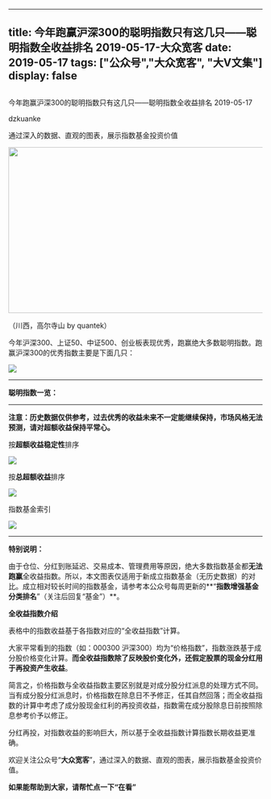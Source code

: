 
---
title:   今年跑赢沪深300的聪明指数只有这几只——聪明指数全收益排名 2019-05-17-大众宽客
date: 2019-05-17
tags: ["公众号","大众宽客", "大V文集"]
display: false
---


## 



今年跑赢沪深300的聪明指数只有这几只——聪明指数全收益排名 2019-05-17




dzkuanke




通过深入的数据、直观的图表，展示指数基金投资价值




<img class="rich_pages" data-croporisrc="https://mmbiz.qpic.cn/mmbiz_jpg/PKw3FQPmhIhnR0LJ4IVMzEfiawurLbO60OnBxqjMFBibf32MWPctk42guz3bgzPTolfuqibcPgOX79lNyU4N4wsVQ/0?wx_fmt=jpeg" data-cropx1="0" data-cropx2="1024" data-cropy1="160.23021582733813" data-cropy2="766.158273381295" data-ratio="0.59375" data-s="300,640" src="https://mmbiz.qpic.cn/mmbiz_jpg/PKw3FQPmhIg68qWBA0ficxmCWU1mByJAnOicrQuUUNgx9hBQLHQrtwJRQCuUicxuic8bqsknzJ3CsCBjX1WGVSTPkg/640?wx_fmt=jpeg" data-type="jpeg" data-w="1024" style="width: 556px;height: 329px;"/>

（川西，高尔寺山 by quantek）



今年沪深300、上证50、中证500、创业板表现优秀，跑赢绝大多数聪明指数。跑赢沪深300的优秀指数主要是下面几只：

<img class="rich_pages" data-ratio="0.6533613445378151" data-s="300,640" src="https://mmbiz.qpic.cn/mmbiz_png/PKw3FQPmhIhZJQRiaAJdIjW55285T4xRM3cLGjViaXxNEIETl1Em4ftrNIYxBJc8fY9RcahXOibGAVCAPibmnbAvCg/640?wx_fmt=png" data-type="png" data-w="952" style=""/>

****

**聪明指数一览：**

****

**注意：历史数据仅供参考，过去优秀的收益未来不一定能继续保持，市场风格无法预测，请对超额收益保持平常心。**



按**超额收益稳定性**排序

<img class="rich_pages" data-ratio="1.505175983436853" data-s="300,640" src="https://mmbiz.qpic.cn/mmbiz_png/PKw3FQPmhIhZJQRiaAJdIjW55285T4xRM0YgfFgNour6JP3QctjQXZ8haL8FsmDRGibwkzA3usR5AxMH0Jfv0O8g/640?wx_fmt=png" data-type="png" data-w="966" style=""/>

按**总超额收益**排序

<img class="rich_pages" data-ratio="1.504149377593361" data-s="300,640" src="https://mmbiz.qpic.cn/mmbiz_png/PKw3FQPmhIhZJQRiaAJdIjW55285T4xRMvKC2E0tuZhIibKEbEdxnxYlCfHBbMYoVJljiaLRyiaMhrFjITBIyvETOQ/640?wx_fmt=png" data-type="png" data-w="964" style=""/>

指数基金索引

<img class="" data-copyright="0" data-ratio="2.4731543624161074" data-s="300,640" src="https://mmbiz.qpic.cn/mmbiz_png/PKw3FQPmhIiadJJADZtmXGcyvUb2OrveYnpnKxfs0vvxWadJBz3KBicLWYepwS7sHhQ5cic0MqxDMzeKuwvLwvrQA/640?wx_fmt=png" data-type="png" data-w="596" style=""/>

****

**特别说明：**

由于仓位、分红到账延迟、交易成本、管理费用等原因，绝大多数指数基金都**无法跑赢**全收益指数。所以，本文图表仅适用于新成立指数基金（无历史数据）的对比。成立相对较长时间的指数基金，请参考本公众号每周更新的**“****指数增强基金分类排名****”（关注后回复“基金”）**。



**全收益指数介绍**



表格中的指数收益基于各指数对应的“全收益指数”计算。



大家平常看到的指数（如：000300 沪深300）均为“价格指数”，指数涨跌基于成分股价格变化计算。**而全收益指数除了反映股价变化外，还假定股票的现金分红用于再投资产生收益**。



简言之，价格指数与全收益指数主要区别就是对成分股分红派息的处理方式不同。当有成分股分红派息时，价格指数在除息日不予修正，任其自然回落；而全收益指数的计算中考虑了成分股现金红利的再投资收益，指数需在成分股除息日前按照除息参考价予以修正。



分红再投，对指数收益的影响巨大，所以基于全收益指数计算指数长期收益更准确。





欢迎关注公众号“**大众宽客**”，通过深入的数据、直观的图表，展示指数基金投资价值。



**如果能帮助到大家，请帮忙点一下<strong style="max-width: 100%;box-sizing: border-box !important;word-wrap: break-word !important;">“在看”**</strong>








